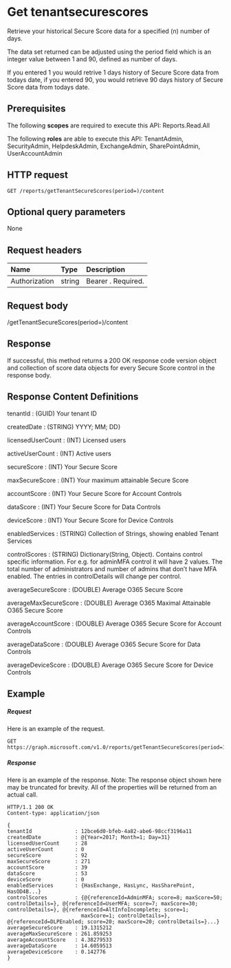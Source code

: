 # Get tenantsecurescores

Retrieve your historical Secure Score data for a specified (n) number of days.

The data set returned can be adjusted using the period field which is an integer value between 1 and 90, defined as number of days.

If you entered 1 you would retrive 1 days history of Secure Score data from todays date, if you entered 90, you would retrieve 90 days history of Secure Score data from todays date. 

## Prerequisites
The following **scopes** are required to execute this API: Reports.Read.All

The following **roles** are able to execute this API: TenantAdmin, SecurityAdmin, HelpdeskAdmin, ExchangeAdmin, SharePointAdmin, UserAccountAdmin

## HTTP request
<!-- { "blockType": "ignored" } -->
```http
GET /reports/getTenantSecureScores(period=)/content
```
## Optional query parameters
None

## Request headers
| Name       | Type | Description|
|:-----------|:------|:----------|
| Authorization  | string  | Bearer <token>. Required. |

## Request body
/getTenantSecureScores(period=)/content
## Response
If successful, this method returns a 200 OK response code version object and collection of score data objects for every Secure Score control in the response body.
## Response Content Definitions
tenantId              : (GUID) Your tenant ID

createdDate           : (STRING) YYYY; MM; DD}

licensedUserCount     : (INT) Licensed users

activeUserCount       : (INT) Active users

secureScore           : (INT) Your Secure Score

maxSecureScore        : (INT) Your maximum attainable Secure Score

accountScore          : (INT) Your Secure Score for Account Controls

dataScore             : (INT) Your Secure Score for Data Controls

deviceScore           : (INT) Your Secure Score for Device Controls

enabledServices       : (STRING) Collection of Strings, showing enabled Tenant Services

controlScores         : (STRING) Dictionary(String, Object). Contains control specific information. For e.g. for adminMFA control it will have 2 values. The total number of administrators and number of admins that don’t have MFA enabled. The entries in controlDetails will change per control.

averageSecureScore    : (DOUBLE) Average O365 Secure Score

averageMaxSecureScore : (DOUBLE) Average O365 Maximal Attainable O365 Secure Score

averageAccountScore   : (DOUBLE) Average O365 Secure Score for Account Controls

averageDataScore      : (DOUBLE) Average O365 Secure Score for Data Controls

averageDeviceScore    : (DOUBLE) Average O365 Secure Score for Device Controls

## Example
##### Request
Here is an example of the request.
<!-- {
  "blockType": "request",
  "name": "get_application"
}-->
```http
GET https://graph.microsoft.com/v1.0/reports/getTenantSecureScores(period=1)/content
```
##### Response
Here is an example of the response. Note: The response object shown here may be truncated for brevity. All of the properties will be returned from an actual call.
<!-- {
  "blockType": "response",
  "truncated": true,
  "@odata.type": "microsoft.graph.application"
} -->
```
HTTP/1.1 200 OK
Content-type: application/json

{ 
tenantId              : 12bce6d0-bfeb-4a82-abe6-98ccf3196a11
createdDate           : @{Year=2017; Month=1; Day=31}
licensedUserCount     : 28
activeUserCount       : 0
secureScore           : 92
maxSecureScore        : 271
accountScore          : 39
dataScore             : 53
deviceScore           : 0
enabledServices       : {HasExchange, HasLync, HasSharePoint, HasOD4B...}
controlScores         : {@{referenceId=AdminMFA; score=8; maxScore=50; controlDetails=}, @{referenceId=UserMFA; score=7; maxScore=30; controlDetails=}, @{referenceId=AltInfoIncomplete; score=1; 
                        maxScore=1; controlDetails=}, @{referenceId=DLPEnabled; score=20; maxScore=20; controlDetails=}...}
averageSecureScore    : 19.1315212
averageMaxSecureScore : 261.859253
averageAccountScore   : 4.38279533
averageDataScore      : 14.6059513
averageDeviceScore    : 0.142776
} 

```

<!-- uuid: 8fcb5dbc-d5aa-4681-8e31-b001d5168d79
2015-10-25 14:57:30 UTC -->
<!-- {
  "type": "#page.annotation",
  "description": "Get tenantsecurescores",
  "keywords": "",
  "section": "documentation",
  "tocPath": ""
}-->
